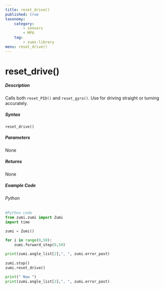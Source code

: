 ```yaml
---
title: reset_drive()
published: true
taxonomy:
    category:
        - sensors
        - MPU
    tag:
        - zumi-library
menu: reset_drive()
---
```


# reset_drive()

##### Description
Calls both ```reset_PID()``` and ```reset_gyro()```.
Use for driving straight or turning accurately.

##### Syntax
```reset_drive()```<br />

##### Parameters
None

##### Returns
None

##### Example Code
###### Python
```python
#Python code
from zumi.zumi import Zumi
import time

zumi = Zumi()

for i in range(0,50):
    zumi.forward_step(0,50)
    
print(zumi.angle_list[2],", ", zumi.error_past)
    
zumi.stop()
zumi.reset_drive()

print(" Now ")
print(zumi.angle_list[2],", ", zumi.error_past)
    

```